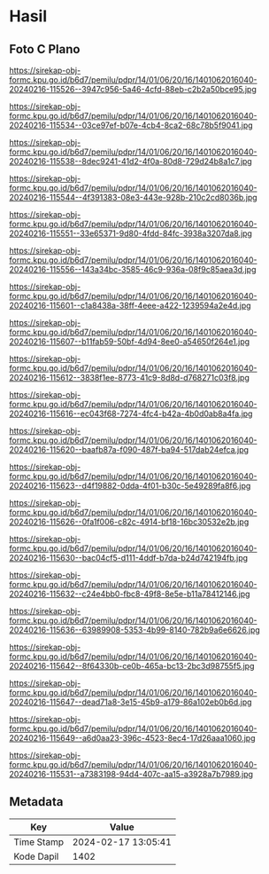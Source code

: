 # Hasil

## Foto C Plano

https://sirekap-obj-formc.kpu.go.id/b6d7/pemilu/pdpr/14/01/06/20/16/1401062016040-20240216-115526--3947c956-5a46-4cfd-88eb-c2b2a50bce95.jpg

https://sirekap-obj-formc.kpu.go.id/b6d7/pemilu/pdpr/14/01/06/20/16/1401062016040-20240216-115534--03ce97ef-b07e-4cb4-8ca2-68c78b5f9041.jpg

https://sirekap-obj-formc.kpu.go.id/b6d7/pemilu/pdpr/14/01/06/20/16/1401062016040-20240216-115538--8dec9241-41d2-4f0a-80d8-729d24b8a1c7.jpg

https://sirekap-obj-formc.kpu.go.id/b6d7/pemilu/pdpr/14/01/06/20/16/1401062016040-20240216-115544--4f391383-08e3-443e-928b-210c2cd8036b.jpg

https://sirekap-obj-formc.kpu.go.id/b6d7/pemilu/pdpr/14/01/06/20/16/1401062016040-20240216-115551--33e65371-9d80-4fdd-84fc-3938a3207da8.jpg

https://sirekap-obj-formc.kpu.go.id/b6d7/pemilu/pdpr/14/01/06/20/16/1401062016040-20240216-115556--143a34bc-3585-46c9-936a-08f9c85aea3d.jpg

https://sirekap-obj-formc.kpu.go.id/b6d7/pemilu/pdpr/14/01/06/20/16/1401062016040-20240216-115601--c1a8438a-38ff-4eee-a422-1239594a2e4d.jpg

https://sirekap-obj-formc.kpu.go.id/b6d7/pemilu/pdpr/14/01/06/20/16/1401062016040-20240216-115607--b11fab59-50bf-4d94-8ee0-a54650f264e1.jpg

https://sirekap-obj-formc.kpu.go.id/b6d7/pemilu/pdpr/14/01/06/20/16/1401062016040-20240216-115612--3838f1ee-8773-41c9-8d8d-d768271c03f8.jpg

https://sirekap-obj-formc.kpu.go.id/b6d7/pemilu/pdpr/14/01/06/20/16/1401062016040-20240216-115616--ec043f68-7274-4fc4-b42a-4b0d0ab8a4fa.jpg

https://sirekap-obj-formc.kpu.go.id/b6d7/pemilu/pdpr/14/01/06/20/16/1401062016040-20240216-115620--baafb87a-f090-487f-ba94-517dab24efca.jpg

https://sirekap-obj-formc.kpu.go.id/b6d7/pemilu/pdpr/14/01/06/20/16/1401062016040-20240216-115623--d4f19882-0dda-4f01-b30c-5e49289fa8f6.jpg

https://sirekap-obj-formc.kpu.go.id/b6d7/pemilu/pdpr/14/01/06/20/16/1401062016040-20240216-115626--0fa1f006-c82c-4914-bf18-16bc30532e2b.jpg

https://sirekap-obj-formc.kpu.go.id/b6d7/pemilu/pdpr/14/01/06/20/16/1401062016040-20240216-115630--bac04cf5-d111-4ddf-b7da-b24d742194fb.jpg

https://sirekap-obj-formc.kpu.go.id/b6d7/pemilu/pdpr/14/01/06/20/16/1401062016040-20240216-115632--c24e4bb0-fbc8-49f8-8e5e-b11a78412146.jpg

https://sirekap-obj-formc.kpu.go.id/b6d7/pemilu/pdpr/14/01/06/20/16/1401062016040-20240216-115636--63989908-5353-4b99-8140-782b9a6e6626.jpg

https://sirekap-obj-formc.kpu.go.id/b6d7/pemilu/pdpr/14/01/06/20/16/1401062016040-20240216-115642--8f64330b-ce0b-465a-bc13-2bc3d98755f5.jpg

https://sirekap-obj-formc.kpu.go.id/b6d7/pemilu/pdpr/14/01/06/20/16/1401062016040-20240216-115647--dead71a8-3e15-45b9-a179-86a102eb0b6d.jpg

https://sirekap-obj-formc.kpu.go.id/b6d7/pemilu/pdpr/14/01/06/20/16/1401062016040-20240216-115649--a6d0aa23-396c-4523-8ec4-17d26aaa1060.jpg

https://sirekap-obj-formc.kpu.go.id/b6d7/pemilu/pdpr/14/01/06/20/16/1401062016040-20240216-115531--a7383198-94d4-407c-aa15-a3928a7b7989.jpg


## Metadata

| Key        | Value               |
| ---------- | ------------------- |
| Time Stamp | 2024-02-17 13:05:41 |
| Kode Dapil | 1402                |



